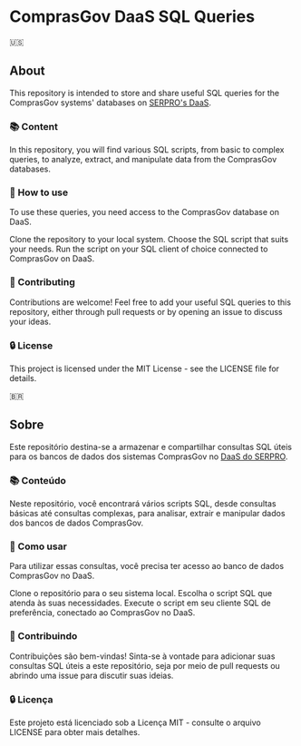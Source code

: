 # ComprasGov DaaS SQL Queries

:us:

## About

This repository is intended to store and share useful SQL queries for the ComprasGov systems' databases on [SERPRO's DaaS](https://www.loja.serpro.gov.br/daas).

### 📚 Content

In this repository, you will find various SQL scripts, from basic to complex queries, to analyze, extract, and manipulate data from the ComprasGov databases.

### 🚀 How to use

To use these queries, you need access to the ComprasGov database on DaaS.

Clone the repository to your local system.
Choose the SQL script that suits your needs.
Run the script on your SQL client of choice connected to ComprasGov on DaaS.

### 📝 Contributing

Contributions are welcome! Feel free to add your useful SQL queries to this repository, either through pull requests or by opening an issue to discuss your ideas.

### 🔒 License

This project is licensed under the MIT License - see the LICENSE file for details.

:brazil:

## Sobre

Este repositório destina-se a armazenar e compartilhar consultas SQL úteis para os bancos de dados dos sistemas ComprasGov no [DaaS do SERPRO](https://www.loja.serpro.gov.br/daas).

### 📚 Conteúdo

Neste repositório, você encontrará vários scripts SQL, desde consultas básicas até consultas complexas, para analisar, extrair e manipular dados dos bancos de dados ComprasGov.

### 🚀 Como usar

Para utilizar essas consultas, você precisa ter acesso ao banco de dados ComprasGov no DaaS.

Clone o repositório para o seu sistema local. Escolha o script SQL que atenda às suas necessidades. Execute o script em seu cliente SQL de preferência, conectado ao ComprasGov no DaaS.

### 📝 Contribuindo

Contribuições são bem-vindas! Sinta-se à vontade para adicionar suas consultas SQL úteis a este repositório, seja por meio de pull requests ou abrindo uma issue para discutir suas ideias.

### 🔒 Licença

Este projeto está licenciado sob a Licença MIT - consulte o arquivo LICENSE para obter mais detalhes.
